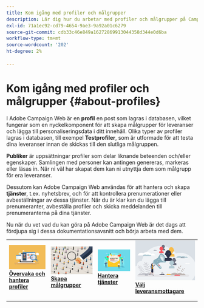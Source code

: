 ```yaml
---
title: Kom igång med profiler och målgrupper
description: Lär dig hur du arbetar med profiler och målgrupper på Campaign Web
exl-id: 71a1ec92-cd79-4654-9ae3-9a92a01c6279
source-git-commit: cdb33c46e849a16272869913044358d344e0d6ba
workflow-type: tm+mt
source-wordcount: '202'
ht-degree: 2%

---
```


# Kom igång med profiler och målgrupper {#about-profiles}

I Adobe Campaign Web är en **profil** en post som lagras i databasen, vilket fungerar som en nyckelkomponent för att skapa målgrupper för leveranser och lägga till personaliseringsdata i ditt innehåll. Olika typer av profiler lagras i databasen, till exempel **Testprofiler**, som är utformade för att testa dina leveranser innan de skickas till den slutliga målgruppen.

**Publiker** är uppsättningar profiler som delar liknande beteenden och/eller egenskaper. Samlingen med personer kan antingen genereras, markeras eller läsas in. När ni väl har skapat dem kan ni utnyttja dem som målgrupp för era leveranser.

Dessutom kan Adobe Campaign Web användas för att hantera och skapa **tjänster**, t.ex. nyhetsbrev, och för att kontrollera prenumerationer eller avbeställningar av dessa tjänster. När du är klar kan du lägga till prenumeranter, avbeställa profiler och skicka meddelanden till prenumeranterna på dina tjänster.

Nu när du vet vad du kan göra på Adobe Campaign Web är det dags att fördjupa sig i dessa dokumentationsavsnitt och börja arbeta med dem.

<table style="table-layout:fixed"><tr style="border: 0;">
<td>
<a href="about-recipients.md">
<img src="../assets/do-not-localize/profiles-audiences-profile.png">
</a>
<div>
<a href="about-recipients.md"><strong>Övervaka och hantera profiler</strong></a>
</div>
<p>
</td>
<td>
<a href="create-audience.md">
<img alt="Lead" src="../assets/do-not-localize/profiles-audiences-audience.png">
</a>
<div><a href="create-audience.md"><strong>Skapa målgrupper</strong>
</div>
<p>
</td>
<td>
<a href="manage-services.md">
<img alt="Sällan" src="../assets/do-not-localize/profiles-audiences-service.png">
</a>
<div>
<a href="manage-services.md"><strong>Hantera tjänster</strong></a>
</div>
<p></td>
<td>
<a href="add-audience.md">
<img alt="Sällan" src="../assets/do-not-localize/profiles-audiences-deliveries.png">
</a>
<div>
<a href="add-audience.md"><strong>Välj leveransmottagare</strong></a>
</div>
<p></td>
</tr></table>
